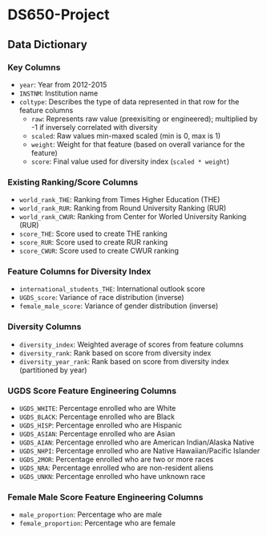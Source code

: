 # DS650-Project

## Data Dictionary

### Key Columns
- `year`: Year from 2012-2015
- `INSTNM`: Institution name
- `coltype`: Describes the type of data represented in that row for the feature columns
  - `raw`: Represents raw value (preexisiting or engineered); multiplied by -1 if inversely correlated with diversity
  - `scaled`: Raw values min-maxed scaled (min is 0, max is 1)
  - `weight`: Weight for that feature (based on overall variance for the feature)
  - `score`: Final value used for diversity index (`scaled * weight`)

### Existing Ranking/Score Columns
- `world_rank_THE`: Ranking from Times Higher Education (THE)
- `world_rank_RUR`: Ranking from Round University Ranking (RUR)
- `world_rank_CWUR`: Ranking from Center for Worled University Ranking (RUR)
- `score_THE`: Score used to create THE ranking
- `score_RUR`: Score used to create RUR ranking
- `score_CWUR`: Score used to create CWUR ranking

### Feature Columns for Diversity Index
- `international_students_THE`: International outlook score
- `UGDS_score`: Variance of race distribution (inverse)
- `female_male_score`: Variance of gender distribution (inverse)

### Diversity Columns
- `diversity_index`: Weighted average of scores from feature columns
- `diversity_rank`: Rank based on score from diversity index
- `diversity_year_rank`: Rank based on score from diversity index (partitioned by year)

### UGDS Score Feature Engineering Columns
- `UGDS_WHITE`: Percentage enrolled who are White
- `UGDS_BLACK`: Percentage enrolled who are Black
- `UGDS_HISP`: Percentage enrolled who are Hispanic
- `UGDS_ASIAN`: Percentage enrolled who are Asian
- `UGDS_AIAN`: Percentage enrolled who are American Indian/Alaska Native
- `UGDS_NHPI`: Percentage enrolled who are Native Hawaiian/Pacific Islander
- `UGDS_2MOR`: Percentage enrolled who are two or more races
- `UGDS_NRA`: Percentage enrolled who are non-resident aliens
- `UGDS_UNKN`: Percentage enrolled who have unknown race

### Female Male Score Feature Engineering Columns
- `male_proportion`: Percentage who are male
- `female_proportion`: Percentage who are female
